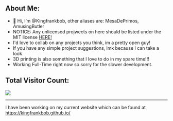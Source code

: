## About Me:
- 👋 Hi, I’m @Kingfrankbob, other aliases are: MesaDePrimos, AmusingButler
- NOTICE: Any unlicensed projwects on here should be listed under the MIT license <a href="https://opensource.org/license/mit/">HERE!</a>
- I'd love to collab on any projects you think, im a pretty open guy!
- If you have any simple project suggestions, lmk because I can take a look
- 3D printing is also something that I love to do in my spare time!!!
- Working Full-Time right now so sorry for the slower development.

## Total Visitor Count:
<img src="https://profile-counter.glitch.me/kingfrankbob/count.svg">
<hr>
<p> I have been working on my current website which can be found at <a href="https://kingfrankbob.github.io/">https://kingfrankbob.github.io/ </a></p>

<!---
Kingfrankbob/Kingfrankbob is a ✨ special ✨ repository because its `README.md` (this file) appears on your GitHub profile.
You can click the Preview link to take a look at your changes.
--->
